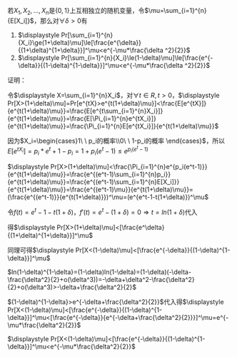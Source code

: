 若$X_1, X_2, ...,X_n$是$\{0,1\}$上互相独立的随机变量，令$\mu=\sum_{i=1}^{n}{E[X_i]}$，那么对$\forall \delta>0$有

1. $\displaystyle Pr[\sum_{i=1}^{n}{X_i}\ge(1+\delta)\mu]\le[\frac{e^{\delta}}{(1+\delta)^{1+\delta}}]^\mu<e^{-\mu*\frac{\delta ^2}{2}}$
2. $\displaystyle Pr[\sum_{i=1}^{n}{X_i}\le(1-\delta)\mu]\le[\frac{e^{-\delta}}{(1-\delta)^{1-\delta}}]^\mu<e^{-\mu*\frac{\delta ^2}{2}}$



证明：

令$\displaystyle X=\sum_{i=1}^{n}X_i$，对$\forall t \in R, t > 0$，$\displaystyle Pr[X>(1+\delta)\mu]=Pr[e^{tX}>e^{t(1+\delta)\mu}]<\frac{E[e^{tX}]}{e^{t(1+\delta)\mu}}=\frac{E[e^{t\sum_{i=1}^{n}X_i}]}{e^{t(1+\delta)\mu}}=\frac{E[\Pi_{i=1}^{n}e^{tX_i}]}{e^{t(1+\delta)\mu}}=\frac{\Pi_{i=1}^{n}E[e^{tX_i}]}{e^{t(1+\delta)\mu}}$

因为$X_i=\begin{cases}1\ \ p_i的概率\\0\ \ 1-p_i的概率 \end{cases}$，所以$E[e^{tX_i}]=p_i*e^t+1-p_i=1+p_i(e^t-1)\le e^{p_i(e^t-1)}$

$\displaystyle Pr[X>(1+\delta)\mu]<\frac{\Pi_{i=1}^{n}e^{p_i(e^t-1)}}{e^{t(1+\delta)\mu}}=\frac{e^{(e^t-1)\sum_{i=1}^{n}p_i}}{e^{t(1+\delta)\mu}}=\frac{e^{(e^t-1)\sum_{i=1}^{n}E[X_i]}}{e^{t(1+\delta)\mu}}=\frac{e^{(e^t-1)\mu}}{e^{t(1+\delta)\mu}}=(\frac{e^{(e^t-1)}}{e^{t(1+\delta)}})^\mu=(e^{e^t-1-t(1+\delta)})^\mu$

令$f(t)=e^t-1-t(1+\delta)$，$f'(t)=e^t-(1+\delta)=0 \Rightarrow t=ln(1+\delta)$代入

得$\displaystyle Pr[X>(1+\delta)\mu]<[\frac{e^\delta}{(1+\delta)^{1+\delta}}]^\mu$



同理可得$\displaystyle Pr[X<(1-\delta)\mu]<[\frac{e^{-\delta}}{(1-\delta)^{1-\delta}}]^\mu$

$ln(1-\delta)^{1-\delta}=(1-\delta)ln(1-\delta)=(1-\delta)(-\delta-\frac{\delta^2}{2}+o(\delta^3))=-\delta+\delta^2-\frac{\delta^2}{2}+o(\delta^3)>-\delta+\frac{\delta^2}{2}$

$(1-\delta)^{1-\delta}>e^{-\delta+\frac{\delta^2}{2}}$代入得$\displaystyle Pr[X<(1-\delta)\mu]<[\frac{e^{-\delta}}{(1-\delta)^{1-\delta}}]^\mu<[\frac{e^{-\delta}}{e^{-\delta+\frac{\delta^2}{2}}}]^\mu=e^{-\mu*\frac{\delta^2}{2}}$

$\displaystyle Pr[X<(1-\delta)\mu]<[\frac{e^{-\delta}}{(1-\delta)^{1-\delta}}]^\mu<e^{-\mu*\frac{\delta^2}{2}}$


